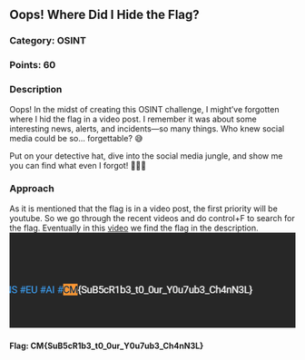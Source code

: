 ## Oops! Where Did I Hide the Flag?
### Category: OSINT
### Points: 60
### Description
Oops! In the midst of creating this OSINT challenge, I might’ve forgotten where I hid the flag in a video post. I remember it was about some interesting news, alerts, and incidents—so many things. Who knew social media could be so… forgettable? 😅

Put on your detective hat, dive into the social media jungle, and show me you can find what even I forgot! 🕵️‍♂️💡


### Approach
As it is mentioned that the flag is in a video post, the first priority will be youtube. So we go through the recent videos and do control+F to search for the flag.
Eventually in this [video](https://www.youtube.com/watch?v=iM4vtqkhmIo) we find the flag in the description.
![alt text](image.png)
#### Flag: CM{SuB5cR1b3_t0_0ur_Y0u7ub3_Ch4nN3L}




